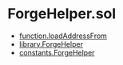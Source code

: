 # ForgeHelper.sol

<!-- START_INDEX -->
- [function.loadAddressFrom](./function.loadAddressFrom.md)
- [library.ForgeHelper](./library.ForgeHelper.md)
- [constants.ForgeHelper](./constants.ForgeHelper.md)

<!-- END_INDEX -->
